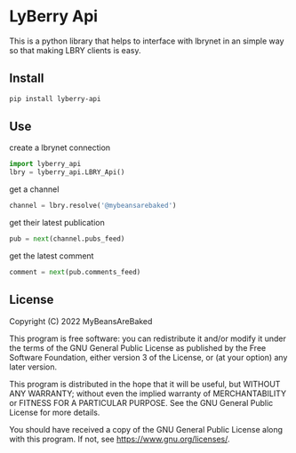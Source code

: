 # LyBerry Api

This is a python library that helps to interface with lbrynet in an simple way so that making LBRY clients is easy.

## Install

```sh
pip install lyberry-api
```

## Use

create a lbrynet connection

```py
import lyberry_api
lbry = lyberry_api.LBRY_Api()
```

get a channel

```py
channel = lbry.resolve('@mybeansarebaked')
```

get their latest publication

```py
pub = next(channel.pubs_feed)
```

get the latest comment

```py
comment = next(pub.comments_feed)
```

## License

Copyright (C) 2022 MyBeansAreBaked

This program is free software: you can redistribute it and/or modify
it under the terms of the GNU General Public License as published by
the Free Software Foundation, either version 3 of the License, or
(at your option) any later version.

This program is distributed in the hope that it will be useful,
but WITHOUT ANY WARRANTY; without even the implied warranty of
MERCHANTABILITY or FITNESS FOR A PARTICULAR PURPOSE.  See the
GNU General Public License for more details.

You should have received a copy of the GNU General Public License
along with this program.  If not, see <https://www.gnu.org/licenses/>.
